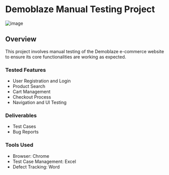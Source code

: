 # Demoblaze Manual Testing Project

![image](https://github.com/user-attachments/assets/0f8f4bf4-2216-4df4-9fe6-3d22d5cfafd8)


## Overview
This project involves manual testing of the Demoblaze e-commerce website to ensure its core functionalities are working as expected.

### Tested Features
- User Registration and Login
- Product Search
- Cart Management
- Checkout Process
- Navigation and UI Testing

### Deliverables
- Test Cases
- Bug Reports


### Tools Used
- Browser: Chrome
- Test Case Management: Excel
- Defect Tracking: Word
